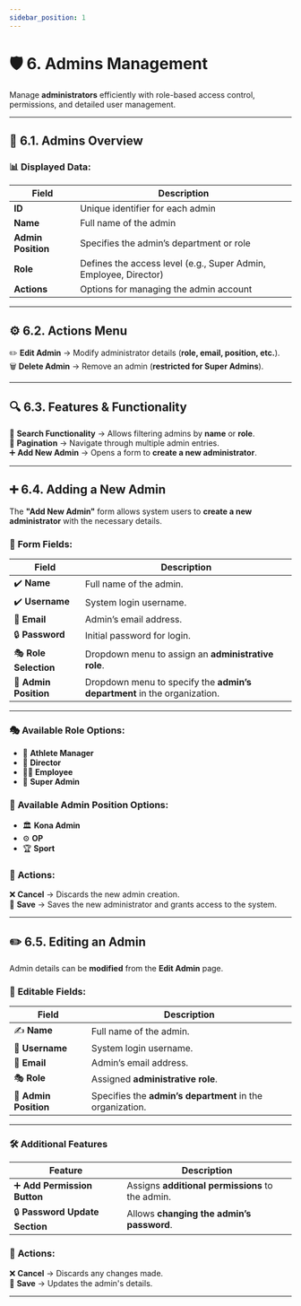 ```yaml
---
sidebar_position: 1
---
```


# 🛡️ 6. Admins Management

Manage **administrators** efficiently with role-based access control, permissions, and detailed user management.

---

## 📌 6.1. Admins Overview

### 📊 Displayed Data:

| Field              | Description                                                      |
| ------------------ | ---------------------------------------------------------------- |
| **ID**             | Unique identifier for each admin                                 |
| **Name**           | Full name of the admin                                           |
| **Admin Position** | Specifies the admin’s department or role                         |
| **Role**           | Defines the access level (e.g., Super Admin, Employee, Director) |
| **Actions**        | Options for managing the admin account                           |

---

## ⚙️ 6.2. Actions Menu

✏️ **Edit Admin** → Modify administrator details (**role, email, position, etc.**).  
🗑️ **Delete Admin** → Remove an admin (**restricted for Super Admins**).

---

## 🔍 6.3. Features & Functionality

🔹 **Search Functionality** → Allows filtering admins by **name** or **role**.  
📄 **Pagination** → Navigate through multiple admin entries.  
➕ **Add New Admin** → Opens a form to **create a new administrator**.

---

## ➕ 6.4. Adding a New Admin

The **"Add New Admin"** form allows system users to **create a new administrator** with the necessary details.

### 📝 **Form Fields:**

| Field                 | Description                                                              |
| --------------------- | ------------------------------------------------------------------------ |
| ✔️ **Name**           | Full name of the admin.                                                  |
| ✔️ **Username**       | System login username.                                                   |
| 📧 **Email**          | Admin’s email address.                                                   |
| 🔒 **Password**       | Initial password for login.                                              |
| 🎭 **Role Selection** | Dropdown menu to assign an **administrative role**.                      |
| 🏢 **Admin Position** | Dropdown menu to specify the **admin’s department** in the organization. |

---

### 🎭 **Available Role Options:**

- 🏅 **Athlete Manager**
- 🎯 **Director**
- 👨‍💼 **Employee**
- 🔑 **Super Admin**

### 🏢 **Available Admin Position Options:**

- 🏛️ **Kona Admin**
- ⚙️ **OP**
- 🏆 **Sport**

### 🎯 **Actions:**

❌ **Cancel** → Discards the new admin creation.  
💾 **Save** → Saves the new administrator and grants access to the system.

---

## ✏️ 6.5. Editing an Admin

Admin details can be **modified** from the **Edit Admin** page.

### 🔄 **Editable Fields:**

| Field                 | Description                                               |
| --------------------- | --------------------------------------------------------- |
| ✍️ **Name**           | Full name of the admin.                                   |
| 🔑 **Username**       | System login username.                                    |
| 📧 **Email**          | Admin’s email address.                                    |
| 🎭 **Role**           | Assigned **administrative role**.                         |
| 🏢 **Admin Position** | Specifies the **admin’s department** in the organization. |

---

### 🛠️ **Additional Features**

| Feature                        | Description                                      |
| ------------------------------ | ------------------------------------------------ |
| ➕ **Add Permission Button**   | Assigns **additional permissions** to the admin. |
| 🔒 **Password Update Section** | Allows **changing the admin’s password**.        |

### 🎯 **Actions:**

❌ **Cancel** → Discards any changes made.  
💾 **Save** → Updates the admin's details.

---
